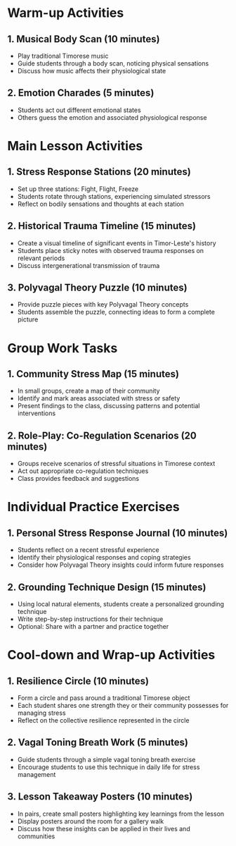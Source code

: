 # Warm-up Activities

## 1. Musical Body Scan (10 minutes)
- Play traditional Timorese music
- Guide students through a body scan, noticing physical sensations
- Discuss how music affects their physiological state

## 2. Emotion Charades (5 minutes)
- Students act out different emotional states
- Others guess the emotion and associated physiological response

# Main Lesson Activities

## 1. Stress Response Stations (20 minutes)
- Set up three stations: Fight, Flight, Freeze
- Students rotate through stations, experiencing simulated stressors
- Reflect on bodily sensations and thoughts at each station

## 2. Historical Trauma Timeline (15 minutes)
- Create a visual timeline of significant events in Timor-Leste's history
- Students place sticky notes with observed trauma responses on relevant periods
- Discuss intergenerational transmission of trauma

## 3. Polyvagal Theory Puzzle (10 minutes)
- Provide puzzle pieces with key Polyvagal Theory concepts
- Students assemble the puzzle, connecting ideas to form a complete picture

# Group Work Tasks

## 1. Community Stress Map (15 minutes)
- In small groups, create a map of their community
- Identify and mark areas associated with stress or safety
- Present findings to the class, discussing patterns and potential interventions

## 2. Role-Play: Co-Regulation Scenarios (20 minutes)
- Groups receive scenarios of stressful situations in Timorese context
- Act out appropriate co-regulation techniques
- Class provides feedback and suggestions

# Individual Practice Exercises

## 1. Personal Stress Response Journal (10 minutes)
- Students reflect on a recent stressful experience
- Identify their physiological responses and coping strategies
- Consider how Polyvagal Theory insights could inform future responses

## 2. Grounding Technique Design (15 minutes)
- Using local natural elements, students create a personalized grounding technique
- Write step-by-step instructions for their technique
- Optional: Share with a partner and practice together

# Cool-down and Wrap-up Activities

## 1. Resilience Circle (10 minutes)
- Form a circle and pass around a traditional Timorese object
- Each student shares one strength they or their community possesses for managing stress
- Reflect on the collective resilience represented in the circle

## 2. Vagal Toning Breath Work (5 minutes)
- Guide students through a simple vagal toning breath exercise
- Encourage students to use this technique in daily life for stress management

## 3. Lesson Takeaway Posters (10 minutes)
- In pairs, create small posters highlighting key learnings from the lesson
- Display posters around the room for a gallery walk
- Discuss how these insights can be applied in their lives and communities